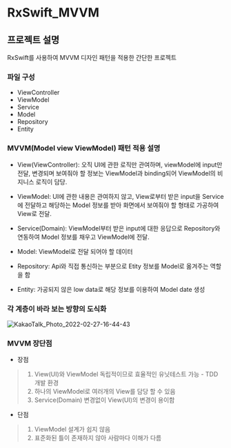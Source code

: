 # RxSwift_MVVM

## 프로젝트 설명
RxSwift를 사용하여 MVVM 디자인 패턴을 적용한 간단한 프로젝트

### 파일 구성
- ViewController
- ViewModel
- Service
- Model
- Repository
- Entity

### MVVM(Model view ViewModel) 패턴 적용 설명
- View(ViewController): 오직 UI에 관한 로직만 관여하며, viewModel에 input만 전달, 변경되며 보여줘야 할 정보는 ViewModel과 binding되어 ViewModel의 비지니스 로직이 담당. 

- ViewModel: UI에 관한 내용은 관여하지 않고, View로부터 받은 input을 Service에 전달하고 해당하는 Model 정보를 받아 화면에서 보여줘야 할 형태로 가공하여 View로 전달.

- Service(Domain): ViewModel부터 받은 input에 대한 응답으로 Repository와 연동하여 Model 정보를 채우고 ViewModel에 전달.

- Model: ViewModel로 전달 되어야 할 데이터

- Repository: Api와 직접 통신하는 부분으로 Etity 정보를 Model로 옮겨주는 역할을 함

- Entity: 가공되지 않은 low data로 해당 정보를 이용하여 Model date 생성

### 각 계층이 바라 보는 방향의 도식화
![KakaoTalk_Photo_2022-02-27-16-44-43](https://user-images.githubusercontent.com/91250216/155873521-521dfc19-c66d-418d-9038-658b90c5af01.png)

### MVVM 장단점
 - 장점
 > 1. View(UI)와 ViewModel 독립적이므로 효율적인 유닛테스트 가능 - TDD 개발 환경
 > 2. 하나의 ViewModel로 여러개의 View를 담당 할 수 있음
 > 3. Service(Domain) 변경없이 View(UI)의 변경이 용이함   
 
 - 단점
 > 1. ViewModel 설계가 쉽지 않음
 > 2. 표준화된 틀이 존재하지 않아 사람마다 이해가 다름

